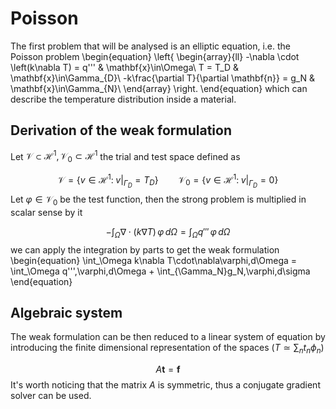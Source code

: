 # Poisson

The first problem that will be analysed is an elliptic equation, i.e. the Poisson problem
\begin{equation}
\left\{
    \begin{array}{ll}
        -\nabla \cdot \left(k\nabla T) = q''' & \mathbf{x}\in\Omega\\
        T = T_D & \mathbf{x}\in\Gamma_{D}\\
        -k\frac{\partial T}{\partial \mathbf{n}} = g_N & \mathbf{x}\in\Gamma_{N}\\
    \end{array}
\right.
\end{equation}
which can describe the temperature distribution inside a material.

## Derivation of the weak formulation
Let $\mathcal{V}\subset\mathcal{H}^1, \mathcal{V}_0\subset\mathcal{H}^1$ the trial and test space defined as

$$
\mathcal{V} = \left\{v\in\mathcal{H}^1:\;\left. v\right|_{\Gamma_D} = T_D\right\}\qquad 
\mathcal{V}_0 = \left\{v\in\mathcal{H}^1:\;\left. v\right|_{\Gamma_D} = 0\right\}
$$
Let $\varphi\in\mathcal{V}_0$ be the test function, then the strong problem is multiplied in scalar sense by it

$$
-\int_\Omega\nabla \cdot \left(k\nabla T\right)\,\varphi\,d\Omega = \int_\Omega q'''\,\varphi\,d\Omega
$$
we can apply the integration by parts to get the weak formulation
\begin{equation}
\int_\Omega k\nabla T\cdot\nabla\varphi\,d\Omega = \int_\Omega q'''\,\varphi\,d\Omega + \int_{\Gamma_N}g_N\,\varphi\,d\sigma
\end{equation}

## Algebraic system
The weak formulation can be then reduced to a linear system of equation by introducing the finite dimensional representation of the spaces $\left(T \simeq \sum_nt_n\phi_n\right)$

$$
A\mathbf{t} = \mathbf{f}
$$
It's worth noticing that the matrix $A$ is symmetric, thus a conjugate gradient solver can be used.
